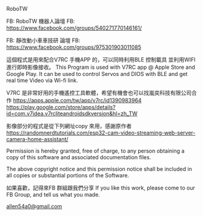 RoboTW   


FB:  RoboTW 機器人論壇
FB:  https://www.facebook.com/groups/540271770146161/


FB:  靜改動小車車技研 論壇
FB:  https://www.facebook.com/groups/975301903011085

這個程式是用來配合V7RC 手機APP 的，可以同時利用BLE 控制載具 並利用WIFI 進行即時影像接收。
This Program is used with V7RC app @ Apple Store and Google Play. It can be used to control Servos and DIOS with BLE and get real time Video via Wi-fi link.

 V7RC 是非常好用的手機遙控工具軟體，希望有機會也可以找嵐奕科技有限公司合作
 https://apps.apple.com/tw/app/v7rc/id1390983964
 https://play.google.com/store/apps/details?id=com.v7idea.v7rcliteandroidsdkversion&hl=zh_TW
 

 影像部分的程式是從下列網址copy 來用，感謝原作者
 https://randomnerdtutorials.com/esp32-cam-video-streaming-web-server-camera-home-assistant/

  Permission is hereby granted, free of charge, to any person obtaining a copy
  of this software and associated documentation files.

  The above copyright notice and this permission notice shall be included in all
  copies or substantial portions of the Software.

 
   如果喜歡，記得來FB 群組跟我們分享
   If you like this work, please come to our FB Group, and tell us what you made.

 allen54a0@gmail.com
  


